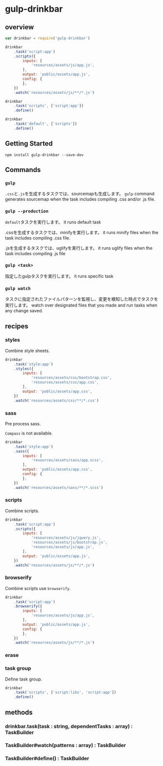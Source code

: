 # gulp-drinkbar

## overview


```javascript
var drinkbar = require('gulp-drinkbar')

drinkbar
	.task('script:app')
	.scripts({
		inputs: [
			'resources/assets/js/app.js',
		],
		output: 'public/assets/app.js',
		config: {
		},
	})
	.watch('resources/assets/js/**/*.js')

drinkbar
	.task('scripts', ['script:app'])
	.define()

drinkbar
	.task('default', ['scripts'])
	.define()

```


## Getting Started

```
npm install gulp-drinkbar --save-dev
```

## Commands

### `gulp`

`.css`と`.js`を生成するタスクでは、sourcemapも生成します。
`gulp` command generates sourcemap when the task includes compiling .css and/or .js file.


### `gulp --production`

`default`タスクを実行します。
it runs default task

.cssを生成するタスクでは、minifyを実行します。
it runs minify files when the task includes compiling .css file.

.jsを生成するタスクでは、uglifyを実行します。
it runs uglify files when the task includes compiling .js file

### `gulp <task>`

指定したgulpタスクを実行します。
it runs specific task

### `gulp watch`

タスクに指定されたファイルパターンを監視し、変更を検知した時点でタスクを実行します。
watch over designated files that you made and run tasks when any change saved.

## recipes

### styles

Combine style sheets.

```javascript
drinkbar
	.task('style:app')
	.styles({
		inputs: [
			'resources/assets/css/bootstrap.css',
			'resources/assets/css/app.css',
		],
		output: 'public/assets/app.css',
	})
	.watch('resources/assets/css/**/*.css')
```

### sass

Pre process sass.

`Compass` is not available.

```javascript
drinkbar
	.task('style:app')
	.sass({
		inputs: [
			'resources/assets/sass/app.scss',
		],
		output: 'public/assets/app.css',
		config: {
		},
	})
	.watch('resources/assets/sass/**/*.scss')
```

### scripts

Combine scripts.

```javascript
drinkbar
	.task('script:app')
	.scripts({
		inputs: [
			'resources/assets/js/jquery.js',
			'resources/assets/js/bootstrap.js',
			'resources/assets/js/app.js',
		],
		output: 'public/assets/app.js',
	})
	.watch('resources/assets/js/**/*.js')
```

### browserify

Combine scripts use `browserify`.

```javascript
drinkbar
	.task('script:app')
	.browserify({
		inputs: [
			'resources/assets/js/app.js',
		],
		output: 'public/assets/app.js',
		config: {
		},
	})
	.watch('resources/assets/js/**/*.js')
```

### erase

### task group

Define task group.

```javascript
drinkbar
	.task('scripts', ['script:libs', 'script:app'])
	.define()
```

## methods

### drinkbar.task(task : string, dependentTasks : array) : TaskBuilder

### TaskBuilder#watch(patterns : array) : TaskBuilder

### TaskBuilder#define() : TaskBuilder

